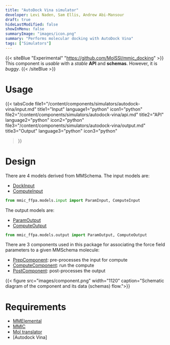 ```yaml
---
title: "AutoDock Vina simulator"
developer: Levi Naden, Sam Ellis, Andrew Abi-Mansour
draft: true
hideLastModified: false
showInMenu: false
summaryImage: "images/icon.png" 
summary: "Performs molecular docking with AutoDock Vina"
tags: ["Simulators"]
---
```


{{< siteBlue "Experimental" "https://github.com/MolSSI/mmic_docking" >}}
This component is *usable* with a *stable* **API** and **schemas**. However, it is *buggy*.
{{< /siteBlue >}}

# Usage
{{< tabsCode
    file1="/content/components/simulators/autodock-vina/input.md" title1="Input" language1="python" icon1="python"
    file2="/content/components/simulators/autodock-vina/api.md" title2="API" language2="python" icon2="python"
    file3="/content/components/simulators/autodock-vina/output.md" title3="Output" language3="python" icon3="python"
>}}

# Design
There are 4 models derived from MMSchema. The input models are:
- [DockInput](https://github.com/MolSSI/mmic_docking/blob/master/mmic_docking/models/input.py#L8)
- [ComputeInput](https://github.com/MolSSI/mmic_docking/blob/master/mmic_docking/models/input.py#L14)

```python
from mmic_ffpa.models.input import ParamInput, ComputeInput
```

The output models are:
- [ParamOutput](https://github.com/MolSSI/mmic_docking/blob/master/mmic_docking/models/output.py#L12)
- [ComputeOutput](https://github.com/MolSSI/mmic_docking/blob/master/mmic_docking/models/output.py#L8)

```python
from mmic_ffpa.models.output import ParamOutput, ComputeOutput
```

There are 3 components used in this package for associating the force field parameters to a given MMSchema molecule: 
- [PrepComponent](https://github.com/MolSSI/mmic_docking/blob/master/mmic_docking/components/prep_component.py#L7): pre-processes the input for compute
- [ComputeComponent](https://github.com/MolSSI/mmic_docking/blob/master/mmic_docking/components/post_component.py#L5): run the compute
- [PostComponent](https://github.com/MolSSI/mmic_docking/blob/master/mmic_docking/components/post_component.py#L5): post-processes the output

{{< figure src="images/component.png" width="1120" caption="Schematic diagram of the component and its data (schemas) flow.">}}

# Requirements
- [MMElemental](https://github.com/MolSSI/MMElemental)
- [MMIC](https://github.com/MolSSI/mmic)
- [Mol translator](http://localhost:1313/tags/translators)
- [Autodock Vina]
